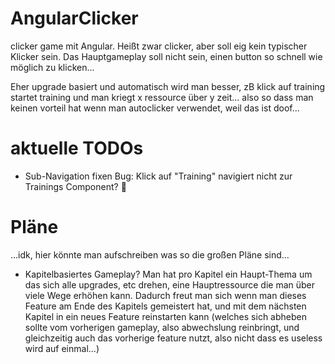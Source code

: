 # AngularClicker

clicker game mit Angular.
Heißt zwar clicker, aber soll eig kein typischer Klicker sein.
Das Hauptgameplay soll nicht sein, einen button so schnell wie möglich zu klicken...

Eher upgrade basiert und automatisch wird man besser, zB klick auf training startet training und man kriegt
x ressource über y zeit... also so dass man keinen vorteil hat wenn man autoclicker verwendet, weil das ist doof...


# aktuelle TODOs

- Sub-Navigation fixen
  Bug: Klick auf "Training" navigiert nicht zur Trainings Component? 🤔

# Pläne

...idk, hier könnte man aufschreiben was so die großen Pläne sind...
- Kapitelbasiertes Gameplay?
  Man hat pro Kapitel ein Haupt-Thema um das sich alle upgrades, etc drehen, eine Hauptressource die man über viele Wege erhöhen kann.
  Dadurch freut man sich wenn man dieses Feature am Ende des Kapitels gemeistert hat, und mit dem nächsten Kapitel in ein neues Feature reinstarten kann (welches sich abheben sollte vom vorherigen gameplay, also abwechslung reinbringt, und gleichzeitig auch das vorherige feature nutzt, also nicht dass es useless wird auf einmal...)
